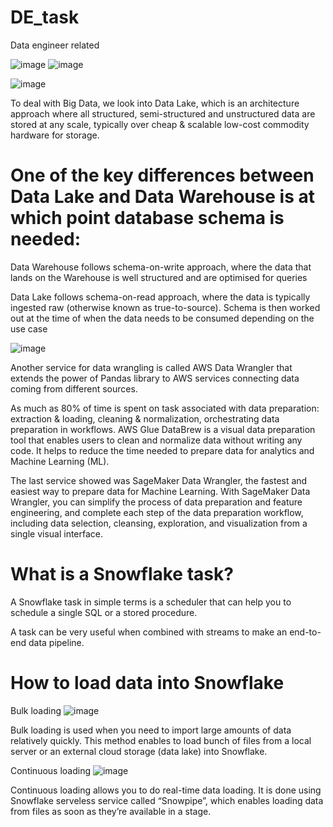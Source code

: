# DE_task
Data engineer related

![image](https://user-images.githubusercontent.com/36766101/170895929-bbc3419f-8fd8-4469-812c-0bf64dce8d17.png)
![image](https://user-images.githubusercontent.com/36766101/170895936-d8ad011e-5e29-4387-a7e8-fcbf5f414162.png)

![image](https://user-images.githubusercontent.com/36766101/170897818-8809247b-9cbf-439b-a149-3c2b81b00f6c.png)


To deal with Big Data, we look into Data Lake, which is an architecture approach where all structured, semi-structured and unstructured data are stored at any scale, typically over cheap & scalable low-cost commodity hardware for storage.

# One of the key differences between Data Lake and Data Warehouse is at which point database schema is needed:

Data Warehouse follows schema-on-write approach, where the data that lands on the Warehouse is well structured and are optimised for queries


Data Lake follows schema-on-read approach, where the data is typically ingested raw (otherwise known as true-to-source). Schema is then worked out at the time of 
when the data needs to be consumed depending on the use case

![image](https://user-images.githubusercontent.com/36766101/170898071-73b19db6-2ef9-4c8a-b7bd-3ac10e961d3a.png)


Another service for data wrangling is called AWS Data Wrangler that extends the power of Pandas library to AWS services connecting data coming from different sources.

As much as 80% of time is spent on task associated with data preparation: extraction & loading, cleaning & normalization, orchestrating data preparation in workflows. AWS Glue DataBrew is a visual data preparation tool that enables users to clean and normalize data without writing any code. It helps to reduce the time needed to prepare data for analytics and Machine Learning (ML). 

The last service showed was SageMaker Data Wrangler, the fastest and easiest way to prepare data for Machine Learning. With SageMaker Data Wrangler, you can simplify the process of data preparation and feature engineering, and complete each step of the data preparation workflow, including data selection, cleansing, exploration, and visualization from a single visual interface.


# What is a Snowflake task?

A Snowflake task in simple terms is a scheduler that can help you to schedule a single SQL or a stored procedure.

A task can be very useful when combined with streams to make an end-to-end data pipeline. 

# How to load data into Snowflake

Bulk loading
![image](https://user-images.githubusercontent.com/36766101/171066726-2b77f884-7e80-4243-a195-d39202ec6393.png)

Bulk loading is used when you need to import large amounts of data relatively quickly. This method enables to load bunch of files from a local server or an external cloud storage (data lake) into Snowflake.


Continuous loading
![image](https://user-images.githubusercontent.com/36766101/171066705-62e7650f-090f-4f34-8511-d6626686c097.png)

Continuous loading allows you to do real-time data loading. It is done using Snowflake serveless service called “Snowpipe”, which enables loading data from files as soon as they’re available in a stage.

